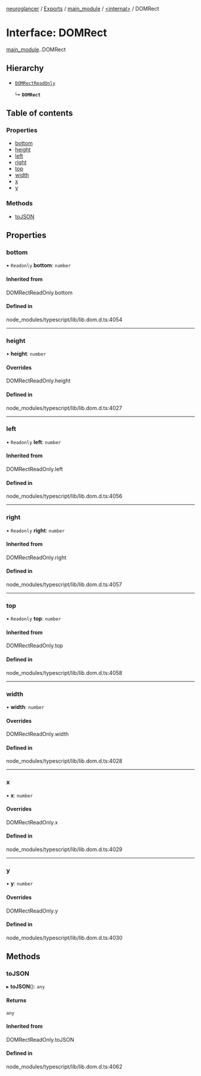 [neuroglancer](../README.md) / [Exports](../modules.md) / [main\_module](../modules/main_module.md) / [<internal\>](../modules/main_module._internal_.md) / DOMRect

# Interface: DOMRect

[main_module](../modules/main_module.md).[<internal>](../modules/main_module._internal_.md).DOMRect

## Hierarchy

- [`DOMRectReadOnly`](../modules/main_module._internal_.md#domrectreadonly)

  ↳ **`DOMRect`**

## Table of contents

### Properties

- [bottom](main_module._internal_.DOMRect.md#bottom)
- [height](main_module._internal_.DOMRect.md#height)
- [left](main_module._internal_.DOMRect.md#left)
- [right](main_module._internal_.DOMRect.md#right)
- [top](main_module._internal_.DOMRect.md#top)
- [width](main_module._internal_.DOMRect.md#width)
- [x](main_module._internal_.DOMRect.md#x)
- [y](main_module._internal_.DOMRect.md#y)

### Methods

- [toJSON](main_module._internal_.DOMRect.md#tojson)

## Properties

### bottom

• `Readonly` **bottom**: `number`

#### Inherited from

DOMRectReadOnly.bottom

#### Defined in

node_modules/typescript/lib/lib.dom.d.ts:4054

___

### height

• **height**: `number`

#### Overrides

DOMRectReadOnly.height

#### Defined in

node_modules/typescript/lib/lib.dom.d.ts:4027

___

### left

• `Readonly` **left**: `number`

#### Inherited from

DOMRectReadOnly.left

#### Defined in

node_modules/typescript/lib/lib.dom.d.ts:4056

___

### right

• `Readonly` **right**: `number`

#### Inherited from

DOMRectReadOnly.right

#### Defined in

node_modules/typescript/lib/lib.dom.d.ts:4057

___

### top

• `Readonly` **top**: `number`

#### Inherited from

DOMRectReadOnly.top

#### Defined in

node_modules/typescript/lib/lib.dom.d.ts:4058

___

### width

• **width**: `number`

#### Overrides

DOMRectReadOnly.width

#### Defined in

node_modules/typescript/lib/lib.dom.d.ts:4028

___

### x

• **x**: `number`

#### Overrides

DOMRectReadOnly.x

#### Defined in

node_modules/typescript/lib/lib.dom.d.ts:4029

___

### y

• **y**: `number`

#### Overrides

DOMRectReadOnly.y

#### Defined in

node_modules/typescript/lib/lib.dom.d.ts:4030

## Methods

### toJSON

▸ **toJSON**(): `any`

#### Returns

`any`

#### Inherited from

DOMRectReadOnly.toJSON

#### Defined in

node_modules/typescript/lib/lib.dom.d.ts:4062
